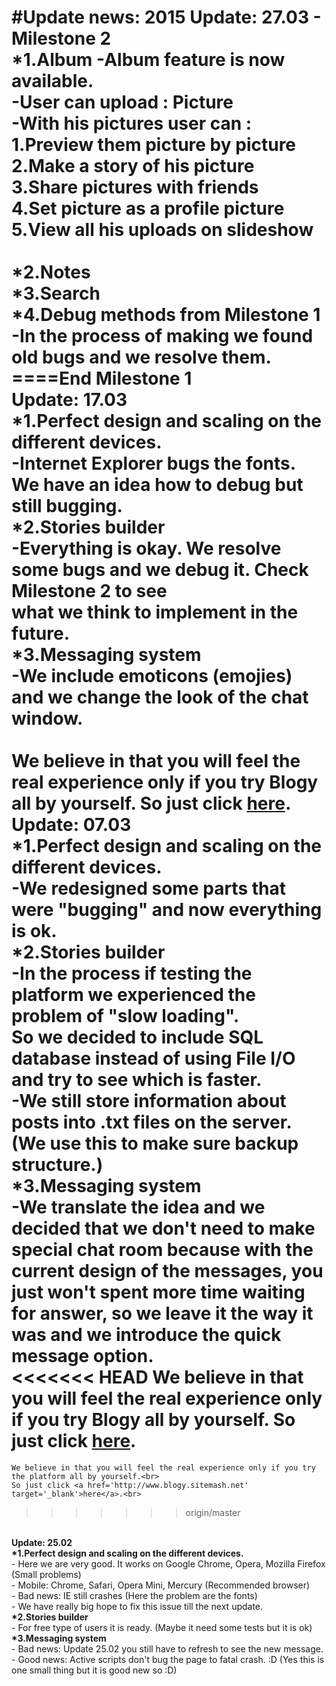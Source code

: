 #Update news: 2015
<b>Update: 27.03 - Milestone 2</b><br>
<b>*1.Album</b>
	-Album feature is now available.<br>
	-User can upload : <b>Picture</b><br>
	-With his pictures user can :<br>
	<b>
		1.Preview them picture by picture<br>
		2.Make a story of his picture<br>
		3.Share pictures with friends<br>
		4.Set picture as a profile picture<br>
		5.View all his uploads on slideshow<br>
	</b>
	<br>
<b>*2.Notes<br>
*3.Search<br>
*4.Debug methods from Milestone 1</b><br>
	-In the process of making we found old bugs and we resolve them.<br>
<b>====End Milestone 1</b><br>
<b>Update: 17.03</b><br>
<b>*1.Perfect design and scaling on the different devices.</b><br>
	-Internet Explorer bugs the fonts. We have an idea how to debug but still bugging.<br>
<b>*2.Stories builder</b><br>
	-Everything is okay. We resolve some bugs and we debug it. Check <b>Milestone 2</b> to see<br>
	what we think to implement in the future.<br>
<b>*3.Messaging system</b><br>
	-We include emoticons (emojies) and we change the look of the chat window.<br>
<br>
	We believe in that you will feel the real experience only if you try <b>Blogy</b> all by yourself.
	So just click <a href='http://www.blogy.sitemash.net' target='_blank'>here</a>.
<br>
<b>Update: 07.03</b><br>
<b>*1.Perfect design and scaling on the different devices.</b><br>
	-We redesigned some parts that were "bugging" and now everything is ok.<br>
<b>*2.Stories builder</b><br>
	-In the process if testing the platform we experienced the problem of "slow loading".<br>
	So we decided to include SQL database instead of using File I/O and try to see which is faster.<br>
	-We still store information about posts into .txt files on the server. (We use this to make sure backup structure.)<br>
<b>*3.Messaging system</b><br>
	-We translate the idea and we decided that we don't need to make special chat room because with the current design of the messages, you just won't spent more time waiting for answer, so we leave it
	the way it was and we <b>introduce the quick message option</b>.<br>
<<<<<<< HEAD
	We believe in that you will feel the real experience only if you try <b>Blogy</b> all by yourself.
	So just click <a href='http://www.blogy.sitemash.net' target='_blank'>here</a>.
=======
	We believe in that you will feel the real experience only if you try the platform all by yourself.<br>
	So just click <a href='http://www.blogy.sitemash.net' target='_blank'>here</a>.<br>
>>>>>>> origin/master
<br>
<b>Update: 25.02</b><br>
<b>*1.Perfect design and scaling on the different devices.</b><br>
	- Here we are very good. It works on Google Chrome, Opera, Mozilla Firefox (Small problems) <br>
	- Mobile: Chrome, Safari, Opera Mini, Mercury (Recommended browser) <br>
	- Bad news: IE still crashes (Here the problem are the fonts)<br>  
		- We have really big hope to fix this issue till the next update.<br>  
<b>*2.Stories builder</b><br>
	- For free type of users it is ready. (Maybe it need some tests but it is ok)<br>
<b>*3.Messaging system</b><br>
	- Bad news: Update 25.02 you still have to refresh to see the new message.<br>
	- Good news: Active scripts don't bug the page to fatal crash. :D (Yes this is one small thing but it is good new so :D)<br>
